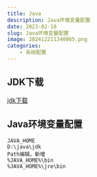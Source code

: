 ```yaml
---
title: Java
description: Java环境变量配置
date: 2023-02-18
slug: Java环境变量配置
image: 202412211340865.png
categories:
    - 系统配置
---
```


## JDK下载
[jdk下载](https://www.123pan.com/s/tMU0Vv-i2iUd.html)
## Java环境变量配置
```
JAVA_HOME
D:\java\jdk
Path编辑，新增
%JAVA_HOME%\bin
%JAVA_HOME%\jre\bin
```

